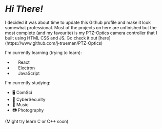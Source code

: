 <h1><i>Hi There!</i></h1>
I decided it was about time to update this Github profile and make it look somewhat professional.
Most of the projects on here are unfinished but the most complete (and my favourite) is my PTZ-Optics camera controller that I built using HTML CSS and JS.
Go check it out [here](https://www.github.com/j-trueman/PTZ-Optics)

I'm currently learning (trying to learn):
 - <img src="https://tse2.mm.bing.net/th/id/OIP.K-4RqDC6zFrpAG31ayDDOgHaHa?pid=ImgDet&rs=1" width="15"> React 
 - <img src="https://www.electronjs.org/assets/img/logo.svg" width="15"> Electron
 - <img src="https://upload.wikimedia.org/wikipedia/commons/6/6a/JavaScript-logo.png" width="15"> JavaScript

I'm currently studying:
 - 🖥️ ComSci
 - 🐉 CyberSecurity
 - 🎼 Music
 - 📷 Photography

(Might try learn C or C++ soon)
